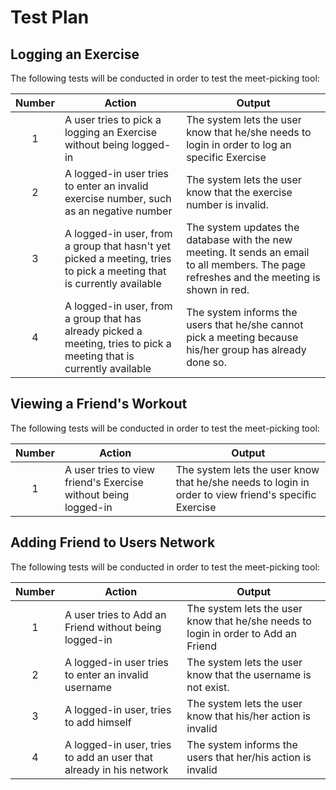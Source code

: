 # Test Plan

## Logging an Exercise

The following tests will be conducted in order to test the meet-picking tool:

| Number | Action | Output |
| :---: | --- | --- |
| 1 | A user tries to pick a logging an Exercise without being logged-in | The system lets the user know that he/she needs to login in order to log an specific Exercise |
| 2 | A logged-in user tries to enter an invalid exercise number, such as an negative number | The system lets the user know that the exercise number is invalid. |
| 3 | A logged-in user, from a group that hasn't yet picked a meeting, tries to pick a meeting that is currently available | The system updates the database with the new meeting. It sends an email to all members. The page refreshes and the meeting is shown in red. |
| 4 | A logged-in user, from a group that has already picked a meeting, tries to pick a meeting that is currently available | The system informs the users that he/she cannot pick a meeting because his/her group has already done so. |


## Viewing a Friend's Workout

The following tests will be conducted in order to test the meet-picking tool:

| Number | Action | Output |
| :---: | --- | --- |
| 1 | A user tries to view friend's Exercise without being logged-in | The system lets the user know that he/she needs to login in order to view friend's specific Exercise |

## Adding Friend to Users Network

The following tests will be conducted in order to test the meet-picking tool:

| Number | Action | Output |
| :---: | --- | --- |
| 1 | A user tries to Add an Friend without being logged-in | The system lets the user know that he/she needs to login in order to Add an Friend |
| 2 | A logged-in user tries to enter an invalid username| The system lets the user know that the username is not exist. |
| 3 | A logged-in user, tries to add himself | The system lets the user know that his/her action is invalid |
| 4 | A logged-in user, tries to add an user that already in his network | The system informs the users that her/his action is invalid |
